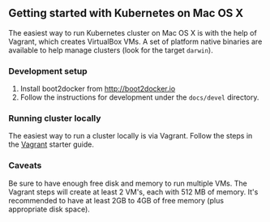 ## Getting started with Kubernetes on Mac OS X

The easiest way to run Kubernetes cluster on Mac OS X is with the help of Vagrant, which creates VirtualBox VMs. A set of platform native binaries are available to help manage clusters (look for the target `darwin`).

### Development setup

1. Install boot2docker from http://boot2docker.io
2. Follow the instructions for development under the `docs/devel` directory.

### Running cluster locally

The easiest way to run a cluster locally is via Vagrant. Follow the steps in the [Vagrant](vagrant.md) starter guide.

### Caveats

Be sure to have enough free disk and memory to run multiple VMs. The Vagrant steps will create at least 2 VM's, each with 512 MB of memory. It's recommended to have at least 2GB to 4GB of free memory (plus appropriate disk space).
